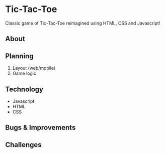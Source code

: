 # Tic-Tac-Toe
Classic game of Tic-Tac-Toe reimagined using HTML, CSS and Javascript!

## About

## Planning

1. Layout (web/mobile)
2. Game logic

## Technology
- Javascript
- HTML
- CSS

## Bugs & Improvements

## Challenges